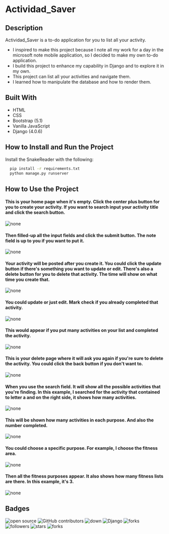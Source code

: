 # Actividad_Saver

## Description
Actividad_Saver is a to-do application for you to list all your activity.

- I inspired to make this project because I note all my work for a day in the microsoft note mobile application, so I decided to make my own to-do application.
- I build this project to enhance my capability in Django and to explore it in my own.
- This project can list all your activities and navigate them.
- I learned how to manipulate the database and how to render them.

## Built With
- HTML
- CSS
- Bootstrap (5.1)
- Vanilla JavaScript
- Django (4.0.6)

## How to Install and Run the Project

Install the SnakeReader with the following:

```bash
  pip install -r requirements.txt
  python manage.py runserver
```

## How to Use the Project
#### This is your home page when it's empty. Click the center plus button for you to create your activity. If you want to search input your activity title and click the search button.
![none](screenshots/1.png?raw=true)
#### Then filled-up all the input fields and click the submit button. The note field is up to you if you want to put it. 
![none](screenshots/2.png?raw=true)
#### Your activity will be posted after you create it. You could click the update button if there's something you want to update or edit. There's also a delete button for you to delete that activity. The time will show on what time you create that.
![none](screenshots/3.png?raw=true)
#### You could update or just edit. Mark check if you already completed that activity.
![none](screenshots/4.png?raw=true)
#### This would appear if you put many activities on your list and completed the activity.
![none](screenshots/6.png?raw=true)
#### This is your delete page where it will ask you again if you're sure to delete the activity. You could click the back button if you don't want to.
![none](screenshots/5.png?raw=true)
#### When you use the search field. It will show all the possible activities that you're finding. In this example, I searched for the activity that contained to letter a and on the right side, it shows how many activities. 
![none](screenshots/7.png?raw=true)
#### This will be shown how many activities in each purpose. And also the number completed.
![none](screenshots/8.png?raw=true)
#### You could choose a specific purpose. For example, I choose the fitness area.
![none](screenshots/10.png?raw=true)
#### Then all the fitness purposes appear. It also shows how many fitness lists are there. In this example, it's 3.
![none](screenshots/11.png?raw=true)

## Badges
![open source](https://img.shields.io/badge/Open%20Source-%F0%9F%92%9A-white)
![GitHub contributors](https://img.shields.io/github/contributors/Llanz-dev/Actividad_Saver)
![down](https://img.shields.io/github/downloads/Llanz-dev/Actividad_Saver/total)
![Django](https://img.shields.io/badge/django-4.1.1-brightgreen)
![forks](https://img.shields.io/github/last-commit/Llanz-dev/Actividad_Saver)
![followers](https://img.shields.io/github/followers/Llanz-dev?style=social)
![stars](https://img.shields.io/github/stars/Llanz-dev?style=social)
![forks](https://img.shields.io/github/forks/Llanz-dev/Actividad_Saver?style=social)
